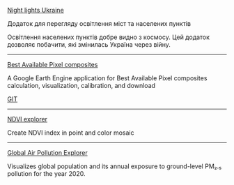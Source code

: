 [Night lights Ukraine](https://sergeyshchus.users.earthengine.app/view/night-lights-ukraine)

Додаток для перегляду освітлення міст та населених пунктів

Освітлення населених пунктів добре видно з космосу. Цей додаток дозволяє побачити, які змінилась Україна через війну.

--------------


[Best Available Pixel composites](https://saveriofrancini.users.earthengine.app/view/bap-gee)

A Google Earth Engine application for Best Available Pixel composites calculation, visualization, calibration, and download

[GIT](https://github.com/saveriofrancini/bap)


-----------------------

[NDVI explorer](https://sergeyshchus.users.earthengine.app/view/ndvi-explorer)

Create NDVI index in point and color mosaic


-----------------------

[Global Air Pollution Explorer](https://sergeyshchus.users.earthengine.app/view/global-air-pollution-explorer)

Visualizes global population and its annual exposure to ground-level PM₂.₅ pollution for the year 2020.
